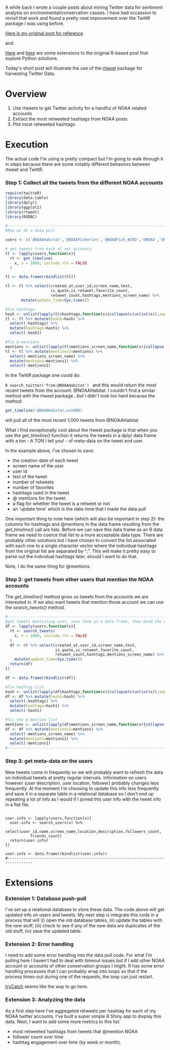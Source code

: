 A while back I wrote a couple posts about mining Twitter data for sentiment analysis on environmental/conservation causes.  I have had occassion to revisit that work and found a pretty neat improvement over the TwittR package I was using before.

[Here is my original post for reference](https://thesamuelsoncondition.com/2016/07/09/twitter-analytics-with-twitter/)

and 

[Here](https://aaronmams.github.io/Sentiment-Analysis-1-Twitter-Scraping-with-Python/) and [here](https://aaronmams.github.io/Sentiment-Analysis-with-Python-Part-2/) are some extensions to the original R-based post that explore Python solutions.

Today's short post will illustrate the use of the [rtweet](https://cran.r-project.org/web/packages/rtweet/rtweet.pdf) package for harvesting Twitter Data.


# Overview

1. Use rtweets to get Twitter activity for a handful of NOAA related accounts
2. Extract the most retweeted hashtags from NOAA posts
3. Plot most retweeted hashtags

# Execution

The actual code I'm using is pretty compact but I'm going to walk through it in steps because there are some notably different behaviors between rtweet and TwittR.

### Step 1: Collect all the tweets from the different NOAA accounts

```R
require(twitteR)
library(data.table)
library(dplyr)
library(ggplot2)
library(rtweet)
library(RODBC)

#----------------------------------------------------------------------------
#Now we do a data pull 

users <- c('@NOAAHabitat','@NOAAFisheries','@NOAAFish_WCRO','@NOAA','@NOAAResearch')

# get tweets from each of our accounts
tl <- lapply(users,function(x){
  rt <- get_timeline(
    x, n = 1000, include_rts = FALSE
  )

tl <- data.frame(rbindlist(tl))

tl <- tl %>% select(created_at,user_id,screen_name,text,
                    is_quote,is_retweet,favorite_count,
                    retweet_count,hashtags,mentions_screen_name) %>%
       mutate(update_time=Sys.time())

#fix hashtags
hash <- unlist(lapply(tl$hashtags,function(x){collapse(c(unlist(x)),sep=";")}))
tl <- tl %>% mutate(hash1=hash) %>%
  select(-hashtags) %>%
  mutate(hashtags=hash1) %>%
  select(-hash1)

#fix @ mentions
mentions <- unlist(lapply(tl$mentions_screen_name,function(x){collapse(c(unlist(x)),sep=";")}))
tl <- tl %>% mutate(mentions1=mentions) %>%
  select(-mentions_screen_name) %>%
  mutate(mentions=mentions1) %>%
  select(-mentions1)
```

In the TwittR package one could do:

``R
search_twitter('from:@NOAAHabitat')
``
and this would return the most recent tweets from the account: @NOAAHabitat.  I couldn't find a similar method with the rtweet package...but I didn't look too hard because the method:

```R
get_timeline('@NOAAHabitat,n=1000)
```
will pull all of the most recent 1,000 tweets from @NOAAHabitat

What I find exceptionally cool about the rtweet package is that when you use the *get_timeline()* function it returns the tweets in a dplyr data frame with a ton - A TON I tell you! - of meta-data on the tweet and user.

In the example above, I've chosen to save:

* the creation date of each tweet
* screen name of the user
* user id
* text of the tweet
* number of retweets
* number of favorites
* hashtags used in the tweet
* @ mentions for the tweet.
* a flag for whether the tweet is a retweet or not
* an 'update time' which is the date-time that I made the data pull

One important thing to note here (which will also be important in step 2): the columns for hashtags and @mentions in the data frame resulting from the *get_timeline()* call are lists.  Before we can save this data frame as an R data frame we need to coerce that list to a more acceptable data type. There are probably other solutions but I have chosen to convert the list associated with each row to a single character vector where the individual hashtags from the original list are separated by ";".  This will make it pretty easy to parse out the individual hashtags later, should I want to do that.

Note, I do the same thing for @mentions.

### Step 2: get tweets from other users that mention the NOAA accounts

The *get_timeline()* method gives us tweets from the accounts we are interested in.  If we also want tweets that mention those account we can use the *search_tweets()* method.


```R
#-----------------------------------------------------------------------------------
#get tweets mentioning user, save them as a data frame, then bind the data frames
df <- lapply(users,function(x){
  rt <- search_tweets(
    x, n = 1000, include_rts = FALSE
  )
  df <- rt %>% select(created_at,user_id,screen_name,text,
                      is_quote,is_retweet,favorite_count,
                      retweet_count,hashtags,mentions_screen_name) %>% 
    mutate(update_time=Sys.time())
  return(df)  
})

df <- data.frame(rbindlist(df))

#fix hashtag list
hash <- unlist(lapply(df$hashtags,function(x){collapse(c(unlist(x)),sep=";")}))
df <- df %>% mutate(hash1=hash) %>%
  select(-hashtags) %>%
  mutate(hashtags=hash1) %>%
  select(-hash1)

#fix the @ mention list
mentions <- unlist(lapply(df$mentions_screen_name,function(x){collapse(c(unlist(x)),sep=";")}))
df <- df %>% mutate(mentions1=mentions) %>%
  select(-mentions_screen_name) %>%
  mutate(mentions=mentions1) %>%
  select(-mentions1)
#--------------------------------------------------------------------------
```

### Step 3: get meta-data on the users

New tweets come in frequently so we will probably want to refresh the data on individual tweets at pretty regular intervals.  Information on users however (user description, user location, follower) probably changes less frequently.  At the moment I'm choosing to update this info less frequently and save it in a separate table in a relational database so I don't end up repeating a lot of info as I would if I joined this user info with the tweet info in a flat file.


```

user.info <- lapply(users,function(x){
  user.info <- search_users(x) %>% 
    select(user_id,name,screen_name,location,description,followers_count,
           friends_count)
  return(user.info)
})

user.info <- data.frame(rbindlist(user.info))
#---------------------------------------------------------------------------------
```


# Extensions

### Extension 1: Database push-pull

I've set up a relational database to store these data.  The code above will get updated info on users and tweets.  My next step is integrate this code in a process that will (i) open the old database tables, (ii) update the tables with the new stuff, (iii) check to see if any of the new data are duplicates of the old stuff, (iv) save the updated table.

### Extension 2: Error handling

I need to add some error handling into the data pull code.  For what I'm pulling here I haven't had to deal with timeout issues but if I add other NOAA account or accounts of other conservation groups I might.  R has some error handling processes that I can probably wrap into loops so that if the process times-out during one of the requests, the loop can just restart.

[tryCatch](https://stackoverflow.com/questions/38114066/using-trycatch-and-rvest-to-deal-with-404-and-other-crawling-errors) seems like the way to go here.

### Extension 3: Analyzing the data

As a first step here I've aggregated retweets per hashtag for each of my NOAA twitter accounts.  I've built a super simple R Shiny app to display this data.  Next, I want to add some more metrics to this list:

* most retweeted hashtags from tweets that @mention NOAA
* follower count over time
* hashtag engagement over time (by week or month).
